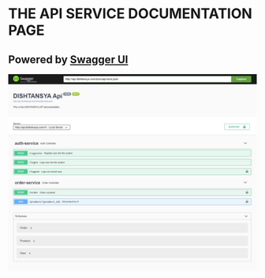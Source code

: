 # THE API SERVICE DOCUMENTATION PAGE

## Powered by [Swagger UI](https://swagger.io/tools/swagger-ui/)
![](images/dishtansya-api-documentation-page.jpg)
